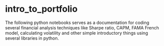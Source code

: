 # intro_to_portfolio
The following python notebooks serves as a documentation for coding several financial analysis techniques like Sharpe ratio, CAPM, FAMA French model, calculating volatility and other simple introductory things using several libraries in python.
